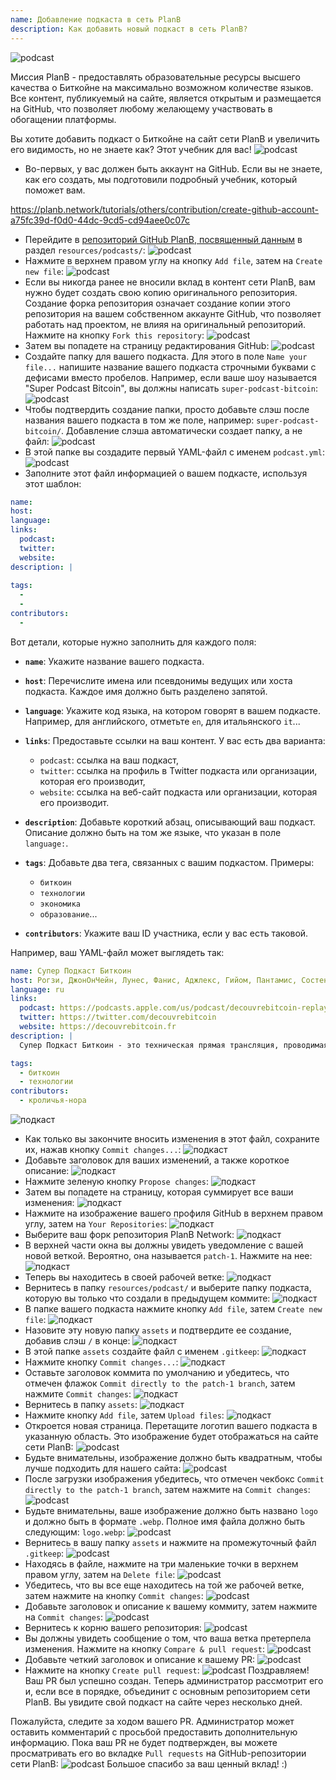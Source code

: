 ```yaml
---
name: Добавление подкаста в сеть PlanB
description: Как добавить новый подкаст в сеть PlanB?
---
```

![podcast](assets/cover.webp)

Миссия PlanB - предоставлять образовательные ресурсы высшего качества о Биткойне на максимально возможном количестве языков. Все контент, публикуемый на сайте, является открытым и размещается на GitHub, что позволяет любому желающему участвовать в обогащении платформы.

Вы хотите добавить подкаст о Биткойне на сайт сети PlanB и увеличить его видимость, но не знаете как? Этот учебник для вас!
![podcast](assets/01.webp)
- Во-первых, у вас должен быть аккаунт на GitHub. Если вы не знаете, как его создать, мы подготовили подробный учебник, который поможет вам.

https://planb.network/tutorials/others/contribution/create-github-account-a75fc39d-f0d0-44dc-9cd5-cd94aee0c07c


- Перейдите в [репозиторий GitHub PlanB, посвященный данным](https://github.com/PlanB-Network/bitcoin-educational-content/tree/dev/resources/podcasts) в раздел `resources/podcasts/`:
![podcast](assets/02.webp)
- Нажмите в верхнем правом углу на кнопку `Add file`, затем на `Create new file`:
![podcast](assets/03.webp)
- Если вы никогда ранее не вносили вклад в контент сети PlanB, вам нужно будет создать свою копию оригинального репозитория. Создание форка репозитория означает создание копии этого репозитория на вашем собственном аккаунте GitHub, что позволяет работать над проектом, не влияя на оригинальный репозиторий. Нажмите на кнопку `Fork this repository`:
![podcast](assets/04.webp)
- Затем вы попадете на страницу редактирования GitHub:
![podcast](assets/05.webp)
- Создайте папку для вашего подкаста. Для этого в поле `Name your file...` напишите название вашего подкаста строчными буквами с дефисами вместо пробелов. Например, если ваше шоу называется "Super Podcast Bitcoin", вы должны написать `super-podcast-bitcoin`:
![podcast](assets/06.webp)
- Чтобы подтвердить создание папки, просто добавьте слэш после названия вашего подкаста в том же поле, например: `super-podcast-bitcoin/`. Добавление слэша автоматически создает папку, а не файл:
![podcast](assets/07.webp)
- В этой папке вы создадите первый YAML-файл с именем `podcast.yml`:
![podcast](assets/08.webp)
- Заполните этот файл информацией о вашем подкасте, используя этот шаблон:

```yaml
name: 
host: 
language: 
links:
  podcast: 
  twitter: 
  website: 
description: |
  
tags:
  - 
  - 
contributors:
  - 
```

Вот детали, которые нужно заполнить для каждого поля:

- **`name`**: Укажите название вашего подкаста.
- **`host`**: Перечислите имена или псевдонимы ведущих или хоста подкаста. Каждое имя должно быть разделено запятой.
- **`language`**: Укажите код языка, на котором говорят в вашем подкасте. Например, для английского, отметьте `en`, для итальянского `it`...

- **`links`**: Предоставьте ссылки на ваш контент. У вас есть два варианта:
	- `podcast`: ссылка на ваш подкаст,
	- `twitter`: ссылка на профиль в Twitter подкаста или организации, которая его производит,
	- `website`: ссылка на веб-сайт подкаста или организации, которая его производит.
- **`description`**: Добавьте короткий абзац, описывающий ваш подкаст. Описание должно быть на том же языке, что указан в поле `language:`.
- **`tags`**: Добавьте два тега, связанных с вашим подкастом. Примеры:
    - `биткоин`
    - `технологии`
    - `экономика`
    - `образование`...

- **`contributors`**: Укажите ваш ID участника, если у вас есть таковой.

Например, ваш YAML-файл может выглядеть так:

```yaml
name: Супер Подкаст Биткоин
host: Рогзи, ДжонОнЧейн, Лунес, Фанис, Аджлекс, Гийом, Пантамис, Состен, Лоик
language: ru
links:
  podcast: https://podcasts.apple.com/us/podcast/decouvrebitcoin-replay/id1693844092
  twitter: https://twitter.com/decouvrebitcoin
  website: https://decouvrebitcoin.fr
description: |
  Супер Подкаст Биткоин - это техническая прямая трансляция, проводимая раз в неделю в Twitter, чтобы глубоко погрузиться в протокол Биткоина, решения второго уровня и все то, что поражает воображение. Наши ведущие Лунес, Пантамис, Лоик и Состен ответят на ваши вопросы и предложат самое техническое шоу о Биткоине в мире.

tags:
  - биткоин
  - технологии
contributors:
  - кроличья-нора
```

![подкаст](assets/09.webp)

- Как только вы закончите вносить изменения в этот файл, сохраните их, нажав кнопку `Commit changes...`:
![подкаст](assets/10.webp)
- Добавьте заголовок для ваших изменений, а также короткое описание:
![подкаст](assets/11.webp)
- Нажмите зеленую кнопку `Propose changes`:
![подкаст](assets/12.webp)
- Затем вы попадете на страницу, которая суммирует все ваши изменения:
![подкаст](assets/13.webp)
- Нажмите на изображение вашего профиля GitHub в верхнем правом углу, затем на `Your Repositories`:
![подкаст](assets/14.webp)
- Выберите ваш форк репозитория PlanB Network:
![подкаст](assets/15.webp)
- В верхней части окна вы должны увидеть уведомление с вашей новой веткой. Вероятно, она называется `patch-1`. Нажмите на нее:
![подкаст](assets/16.webp)
- Теперь вы находитесь в своей рабочей ветке:
![подкаст](assets/17.webp)
- Вернитесь в папку `resources/podcast/` и выберите папку подкаста, которую вы только что создали в предыдущем коммите: ![подкаст](assets/18.webp)
- В папке вашего подкаста нажмите кнопку `Add file`, затем `Create new file`:
![подкаст](assets/19.webp)
- Назовите эту новую папку `assets` и подтвердите ее создание, добавив слэш `/` в конце:
![подкаст](assets/20.webp)
- В этой папке `assets` создайте файл с именем `.gitkeep`:
![подкаст](assets/21.webp)
- Нажмите кнопку `Commit changes...`:
![подкаст](assets/22.webp)
- Оставьте заголовок коммита по умолчанию и убедитесь, что отмечен флажок `Commit directly to the patch-1 branch`, затем нажмите `Commit changes`:
![подкаст](assets/23.webp)
- Вернитесь в папку `assets`:
![подкаст](assets/24.webp)
- Нажмите кнопку `Add file`, затем `Upload files`:
![подкаст](assets/25.webp)
- Откроется новая страница. Перетащите логотип вашего подкаста в указанную область. Это изображение будет отображаться на сайте сети PlanB: ![podcast](assets/26.webp)
- Будьте внимательны, изображение должно быть квадратным, чтобы лучше подходить для нашего сайта: ![podcast](assets/27.webp)
- После загрузки изображения убедитесь, что отмечен чекбокс `Commit directly to the patch-1 branch`, затем нажмите на `Commit changes`: ![podcast](assets/28.webp)
- Будьте внимательны, ваше изображение должно быть названо `logo` и должно быть в формате `.webp`. Полное имя файла должно быть следующим: `logo.webp`: ![podcast](assets/29.webp)
- Вернитесь в вашу папку `assets` и нажмите на промежуточный файл `.gitkeep`: ![podcast](assets/30.webp)
- Находясь в файле, нажмите на три маленькие точки в верхнем правом углу, затем на `Delete file`: ![podcast](assets/31.webp)
- Убедитесь, что вы все еще находитесь на той же рабочей ветке, затем нажмите на кнопку `Commit changes`: ![podcast](assets/32.webp)
- Добавьте заголовок и описание к вашему коммиту, затем нажмите на `Commit changes`: ![podcast](assets/33.webp)
- Вернитесь к корню вашего репозитория: ![podcast](assets/34.webp)
- Вы должны увидеть сообщение о том, что ваша ветка претерпела изменения. Нажмите на кнопку `Compare & pull request`: ![podcast](assets/35.webp)
- Добавьте четкий заголовок и описание к вашему PR: ![podcast](assets/36.webp)
- Нажмите на кнопку `Create pull request`: ![podcast](assets/37.webp)
Поздравляем! Ваш PR был успешно создан. Теперь администратор рассмотрит его и, если все в порядке, объединит с основным репозиторием сети PlanB. Вы увидите свой подкаст на сайте через несколько дней.

Пожалуйста, следите за ходом вашего PR. Администратор может оставить комментарий с просьбой предоставить дополнительную информацию. Пока ваш PR не будет подтвержден, вы можете просматривать его во вкладке `Pull requests` на GitHub-репозитории сети PlanB: ![podcast](assets/38.webp)
Большое спасибо за ваш ценный вклад! :)

